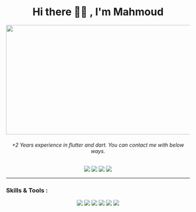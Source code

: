 <h1 align="center">
    Hi there 👋🏻 , I'm Mahmoud
</h1>

<p align="center">
    <img src="https://media.giphy.com/media/xI3GDRygHrwH4QU5tQ/giphy.gif" width="550" height="300" />
</p>

<h6 align="center">
     +2 Years experience in flutter and dart. You can contact me with below ways.
</h6>
 
<p align="center">
<a href="https://www.linkedin.com/in/mahmoud-eslami/"><img src="https://img.shields.io/badge/linkedin-%230077B5.svg?style=for-the-badge&logo=linkedin&logoColor=white"/></a>
<a href="https://wa.me/+989115197795"><img src="https://img.shields.io/badge/WhatsApp-25D366?style=for-the-badge&logo=whatsapp&logoColor=white"/></a>
<a href="https://t.me/es_mahmoud"><img src="https://img.shields.io/badge/Telegram-2CA5E0?style=for-the-badge&logo=telegram&logoColor=white"/></a>
<a href="https://stackoverflow.com/users/12496048/mahmoud-eslami"><img src="https://img.shields.io/badge/-Stackoverflow-FE7A16?style=for-the-badge&logo=stack-overflow&logoColor=white"/></a>
</p>


---
### Skills & Tools :

<p align="center">
<img src="https://img.shields.io/badge/dart-%230175C2.svg?style=for-the-badge&logo=dart&logoColor=white"/>
<img src="https://img.shields.io/badge/Flutter-%2302569B.svg?style=for-the-badge&logo=Flutter&logoColor=white"/>
<img src="https://img.shields.io/badge/Firebase-039BE5?style=for-the-badge&logo=Firebase&logoColor=white"/>
<img src="https://img.shields.io/badge/Android%20Studio-3DDC84.svg?style=for-the-badge&logo=android-studio&logoColor=white"/>
<img src="https://img.shields.io/badge/git-%23F05033.svg?style=for-the-badge&logo=git&logoColor=white"/>
<img src="https://img.shields.io/badge/Trello-%23026AA7.svg?style=for-the-badge&logo=Trello&logoColor=white"/>
</p>


